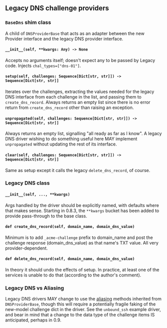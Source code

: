 ## Legacy DNS challenge providers

### `BaseDns` shim class

A child of `DNSProviderBase` that acts as an adapter between the new
Provider interface and the legacy DNS provider interface.

#### `__init__(self, **kwargs: Any) -> None`

Accepts no arguments itself; doesn't expect any to be passed by Legacy code.
Injects `chal_types=["dns-01"]`.

#### `setup(self, challenges: Sequence[Dict[str, str]]) -> Sequence[Dict[str, str]]`

Iterates over the challenges, extracting the values needed for the legacy
DNS interface from each challenge in the list, and passing them to
`create_dns_record`.  Always returns an empty list since there is no error
return from `create_dns_record` other than raising an exception.

#### `unpropagated(self, challenges: Sequence[Dict[str, str]]) -> Sequence[Dict[str, str]]`

Always returns an empty list, signalling "all ready as far as I know".
A legacy DNS driver wishing to do something useful here MAY implement
`unpropagated` without updating the rest of its interface.

#### `clear(self, challenges: Sequence[Dict[str, str]]) -> Sequence[Dict[str, str]]`

Same as setup except it calls the legacy `delete_dns_record`, of course.

### Legacy DNS class

#### `__init__(self, ..., **kwargs)`

Args handled by the driver should be explicitly named, with defaults where
that makes sense.  Starting in 0.8.3, the `**kwargs` bucket has been added
to provide pass-through to the base class.

#### `def create_dns_record(self, domain_name, domain_dns_value)`

Minimum is to add `_acme-challenge` prefix to domain_name and post the
challenge response (domain_dns_value) as that name's TXT value.
All very provider-dependent.

#### `def delete_dns_record(self, domain_name, domain_dns_value)`

In theory it should undo the effects of setup.
In practice, at least one of the services is unable to do that
(according to the author's comment).

### Legacy DNS vs Aliasing

Legacy DNS drivers MAY change to use the [aliasing](DNS-ALiasing) methods
inherited from `DNSProviderBase`, though this will require a potentially
fragile faking of the new-model challenge dict in the driver.  See the
`unbound_ssh` example driver, and bear in mind that a change to the data
type of the challenge items IS anticipated, perhaps in 0.9.
